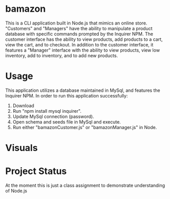 # bamazon

This is a CLI application built in Node.js that mimics an online store. "Customers" and "Managers" have the ability to manipulate a product database with specific commands prompted by the Inquirer NPM. The customer interface has the ability to view products, add products to a cart, view the cart, and to checkout. In addition to the customer interface, it features a "Manager" interface with the ability to view products, view low inventory, add to inventory, and to add new products. 

# Usage

This application utilizes a database maintained in MySql, and features the Inquirer NPM. In order to run this application successfully: 

1. Download
2. Run "npm install mysql inquirer".
3. Update MySql connection (password).
4. Open schema and seeds file in MySql and execute.
5. Run either "bamazonCustomer.js" or "bamazonManager.js" in Node. 

# Visuals



# Project Status

At the moment this is just a class assignment to demonstrate understanding of Node.js

